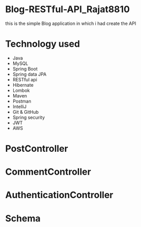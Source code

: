 # Blog-RESTful-API_Rajat8810
this is the simple Blog application in which i had create the API 

# Technology used 

- Java
- MySQL
- Spring Boot
- Spring data JPA
- RESTful api
- Hibernate
- Lombok
- Maven
- Postman
- IntelliJ
- Git & GitHub
- Spring security
- JWT
- AWS


# PostController

# CommentController

# AuthenticationController


# Schema
